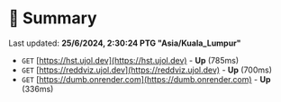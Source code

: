 # 📖 Summary
Last updated: **25/6/2024, 2:30:24 PTG "Asia/Kuala_Lumpur"**

- `GET` [https://hst.ujol.dev](https://hst.ujol.dev) - **Up** (785ms)
- `GET` [https://reddviz.ujol.dev](https://reddviz.ujol.dev) - **Up** (700ms)
- `GET` [https://dumb.onrender.com](https://dumb.onrender.com) - **Up** (336ms)
